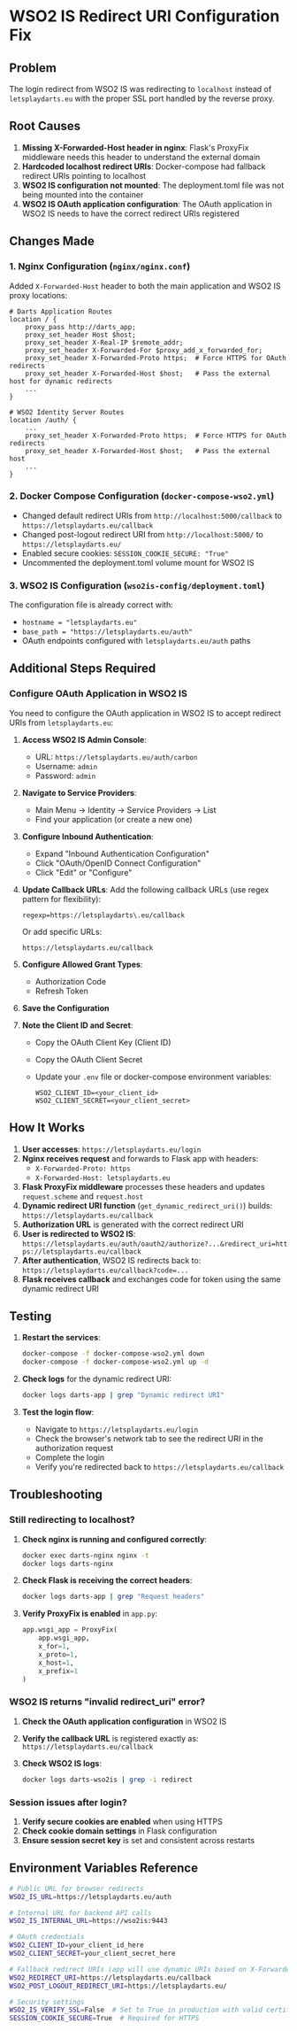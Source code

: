 # WSO2 IS Redirect URI Configuration Fix

## Problem

The login redirect from WSO2 IS was redirecting to `localhost` instead of `letsplaydarts.eu` with the proper SSL port handled by the reverse proxy.

## Root Causes

1. **Missing X-Forwarded-Host header in nginx**: Flask's ProxyFix middleware needs this header to understand the external domain
2. **Hardcoded localhost redirect URIs**: Docker-compose had fallback redirect URIs pointing to localhost
3. **WSO2 IS configuration not mounted**: The deployment.toml file was not being mounted into the container
4. **WSO2 IS OAuth application configuration**: The OAuth application in WSO2 IS needs to have the correct redirect URIs registered

## Changes Made

### 1. Nginx Configuration (`nginx/nginx.conf`)

Added `X-Forwarded-Host` header to both the main application and WSO2 IS proxy locations:

```nginx
# Darts Application Routes
location / {
    proxy_pass http://darts_app;
    proxy_set_header Host $host;
    proxy_set_header X-Real-IP $remote_addr;
    proxy_set_header X-Forwarded-For $proxy_add_x_forwarded_for;
    proxy_set_header X-Forwarded-Proto https;  # Force HTTPS for OAuth redirects
    proxy_set_header X-Forwarded-Host $host;   # Pass the external host for dynamic redirects
    ...
}

# WSO2 Identity Server Routes
location /auth/ {
    ...
    proxy_set_header X-Forwarded-Proto https;  # Force HTTPS for OAuth redirects
    proxy_set_header X-Forwarded-Host $host;   # Pass the external host
    ...
}
```

### 2. Docker Compose Configuration (`docker-compose-wso2.yml`)

- Changed default redirect URIs from `http://localhost:5000/callback` to `https://letsplaydarts.eu/callback`
- Changed post-logout redirect URI from `http://localhost:5000/` to `https://letsplaydarts.eu/`
- Enabled secure cookies: `SESSION_COOKIE_SECURE: "True"`
- Uncommented the deployment.toml volume mount for WSO2 IS

### 3. WSO2 IS Configuration (`wso2is-config/deployment.toml`)

The configuration file is already correct with:

- `hostname = "letsplaydarts.eu"`
- `base_path = "https://letsplaydarts.eu/auth"`
- OAuth endpoints configured with `letsplaydarts.eu/auth` paths

## Additional Steps Required

### Configure OAuth Application in WSO2 IS

You need to configure the OAuth application in WSO2 IS to accept redirect URIs from `letsplaydarts.eu`:

1. **Access WSO2 IS Admin Console**:
   - URL: `https://letsplaydarts.eu/auth/carbon`
   - Username: `admin`
   - Password: `admin` <!-- pragma: allowlist secret -->

2. **Navigate to Service Providers**:
   - Main Menu → Identity → Service Providers → List
   - Find your application (or create a new one)

3. **Configure Inbound Authentication**:
   - Expand "Inbound Authentication Configuration"
   - Click "OAuth/OpenID Connect Configuration"
   - Click "Edit" or "Configure"

4. **Update Callback URLs**:
   Add the following callback URLs (use regex pattern for flexibility):

   ```
   regexp=https://letsplaydarts\.eu/callback
   ```

   Or add specific URLs:

   ```
   https://letsplaydarts.eu/callback
   ```

5. **Configure Allowed Grant Types**:
   - Authorization Code
   - Refresh Token

6. **Save the Configuration**

7. **Note the Client ID and Secret**:
   - Copy the OAuth Client Key (Client ID)
   - Copy the OAuth Client Secret
   - Update your `.env` file or docker-compose environment variables:

     ```
     WSO2_CLIENT_ID=<your_client_id>
     WSO2_CLIENT_SECRET=<your_client_secret>
     ```

## How It Works

1. **User accesses**: `https://letsplaydarts.eu/login`
2. **Nginx receives request** and forwards to Flask app with headers:
   - `X-Forwarded-Proto: https`
   - `X-Forwarded-Host: letsplaydarts.eu`
3. **Flask ProxyFix middleware** processes these headers and updates `request.scheme` and `request.host`
4. **Dynamic redirect URI function** (`get_dynamic_redirect_uri()`) builds: `https://letsplaydarts.eu/callback`
5. **Authorization URL** is generated with the correct redirect URI
6. **User is redirected to WSO2 IS**: `https://letsplaydarts.eu/auth/oauth2/authorize?...&redirect_uri=https://letsplaydarts.eu/callback`
7. **After authentication**, WSO2 IS redirects back to: `https://letsplaydarts.eu/callback?code=...`
8. **Flask receives callback** and exchanges code for token using the same dynamic redirect URI

## Testing

1. **Restart the services**:

   ```bash
   docker-compose -f docker-compose-wso2.yml down
   docker-compose -f docker-compose-wso2.yml up -d
   ```

2. **Check logs** for the dynamic redirect URI:

   ```bash
   docker logs darts-app | grep "Dynamic redirect URI"
   ```

3. **Test the login flow**:
   - Navigate to `https://letsplaydarts.eu/login`
   - Check the browser's network tab to see the redirect URI in the authorization request
   - Complete the login
   - Verify you're redirected back to `https://letsplaydarts.eu/callback`

## Troubleshooting

### Still redirecting to localhost?

1. **Check nginx is running and configured correctly**:

   ```bash
   docker exec darts-nginx nginx -t
   docker logs darts-nginx
   ```

2. **Check Flask is receiving the correct headers**:

   ```bash
   docker logs darts-app | grep "Request headers"
   ```

3. **Verify ProxyFix is enabled** in `app.py`:

   ```python
   app.wsgi_app = ProxyFix(
       app.wsgi_app,
       x_for=1,
       x_proto=1,
       x_host=1,
       x_prefix=1
   )
   ```

### WSO2 IS returns "invalid redirect_uri" error?

1. **Check the OAuth application configuration** in WSO2 IS
2. **Verify the callback URL** is registered exactly as: `https://letsplaydarts.eu/callback`
3. **Check WSO2 IS logs**:

   ```bash
   docker logs darts-wso2is | grep -i redirect
   ```

### Session issues after login?

1. **Verify secure cookies are enabled** when using HTTPS
2. **Check cookie domain settings** in Flask configuration
3. **Ensure session secret key** is set and consistent across restarts

## Environment Variables Reference

```bash
# Public URL for browser redirects
WSO2_IS_URL=https://letsplaydarts.eu/auth

# Internal URL for backend API calls
WSO2_IS_INTERNAL_URL=https://wso2is:9443

# OAuth credentials
WSO2_CLIENT_ID=your_client_id_here
WSO2_CLIENT_SECRET=your_client_secret_here

# Fallback redirect URIs (app will use dynamic URIs based on X-Forwarded headers)
WSO2_REDIRECT_URI=https://letsplaydarts.eu/callback
WSO2_POST_LOGOUT_REDIRECT_URI=https://letsplaydarts.eu/

# Security settings
WSO2_IS_VERIFY_SSL=False  # Set to True in production with valid certificates
SESSION_COOKIE_SECURE=True  # Required for HTTPS
```
